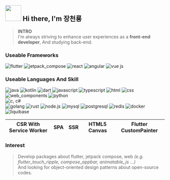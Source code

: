## <img src="https://user-images.githubusercontent.com/74038190/213844263-a8897a51-32f4-4b3b-b5c2-e1528b89f6f3.png" width="50px" style="max-width: 100%;"> Hi there, I'm 장천룡

> __INTRO__<br>
> I'm always striving to enhance user experiences as a __front-end developer__, And studying back-end.

### Useable Frameworks
![flutter](https://github.com/user-attachments/assets/2e5a29c1-2d73-4c82-8ea6-17f1843736ce)
![jetpack_compose](https://github.com/user-attachments/assets/7f149dd0-678f-430f-b943-e4bd70309f48)
![react](https://github.com/user-attachments/assets/1c968c54-9c2e-45b8-b154-9daf8d4b226f)
![angular](https://github.com/user-attachments/assets/1e5d9e7f-99ef-4335-bf81-9b7887e8435c)
![vue js](https://github.com/user-attachments/assets/1ff0a44c-188d-451a-9013-eab7bc10c6b0)

### Useable Languages And Skill
![java](https://github.com/user-attachments/assets/3b901969-944d-401d-81dc-623255dcd00c)
![kotlin](https://github.com/user-attachments/assets/c71a8087-d0b9-49a6-ac5f-d8d840fe9271)
![dart](https://github.com/user-attachments/assets/b7f3fed4-b09a-4474-adbf-6da6db9de446)
![javascript](https://github.com/user-attachments/assets/89dd9d25-0620-4348-a6df-29b19afb179c)
![typescript](https://github.com/user-attachments/assets/e919ec35-eff1-4acf-a96a-279934aed0c2)
![html](https://github.com/user-attachments/assets/c903614d-b614-46e5-8032-2cfd11db954d)
![css](https://github.com/user-attachments/assets/4f6bd0ae-505c-48b8-8c45-850ac726dbed)
![web_components](https://github.com/user-attachments/assets/01820308-08c1-4e90-84b3-b905ffc5f54b)
![python](https://github.com/user-attachments/assets/500f3ba0-3389-4faa-a52a-b2fd08ecc346)
<br>
![c, c#](https://github.com/user-attachments/assets/011e6840-d831-4296-aac4-2470dce06350)
<br>
![golang](https://github.com/user-attachments/assets/992dacd8-7127-4ec3-9ee0-0271689581d9)
![rust](https://github.com/user-attachments/assets/8e4a4f5f-b38c-4181-a562-b75d5c35987f)
![node.js](https://github.com/user-attachments/assets/9a5d0370-ed64-46ff-b88a-1fa56a08e23d)
![mysql](https://github.com/user-attachments/assets/a02be21c-6190-4d74-bc17-1caffc4a62ef)
![postgresql](https://github.com/user-attachments/assets/5610d0d8-81eb-42d6-9fe6-6cee66fa8548)
![redis](https://github.com/user-attachments/assets/c3bbb548-694d-44c9-b458-4583346f1bd8)
![docker](https://github.com/user-attachments/assets/eaf1b78e-9ed6-4715-8b5c-b88feccc3514)
![liquibase](https://github.com/user-attachments/assets/33cd7dcb-03e8-4dda-9a4e-fba3a9c28348)

<table>
  <thead>
    <tr>
      <th>CSR With Service Worker</th>
      <th>SPA</th>
      <th>SSR</th>
      <th>HTML5 Canvas</th>
      <th>Flutter CustomPainter</th>
    </tr>
  </tbody>
</table>

### Interest
> Develop packages about flutter, jetpack compose, web _(e.g. flutter_touch_ripple, compose_appbar, animatable_js ...)_<br>
> And looking for object-oriented design patterns about open-source codes.

